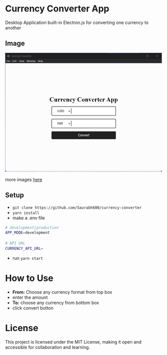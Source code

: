 # Currency Converter App

Desktop Application built-in Electron.js for converting one currency to another

## Image

![Home Page](./images/image-1.png)

more images [here](./images)

## Setup

- `git clone https://github.com/Saurabh600/currency-converter`
- `yarn install`
- make a .env file

```sh
# development|production
APP_MODE=development

# API URL
CURRENCY_API_URL=
```

- run `yarn start`

# How to Use

- **From:** Choose any currency format from top box
- enter the amount
- **To:** choose any currency from bottom box
- click convert button

# License

This project is licensed under the MIT License, making it open and accessible for collaboration and learning.
